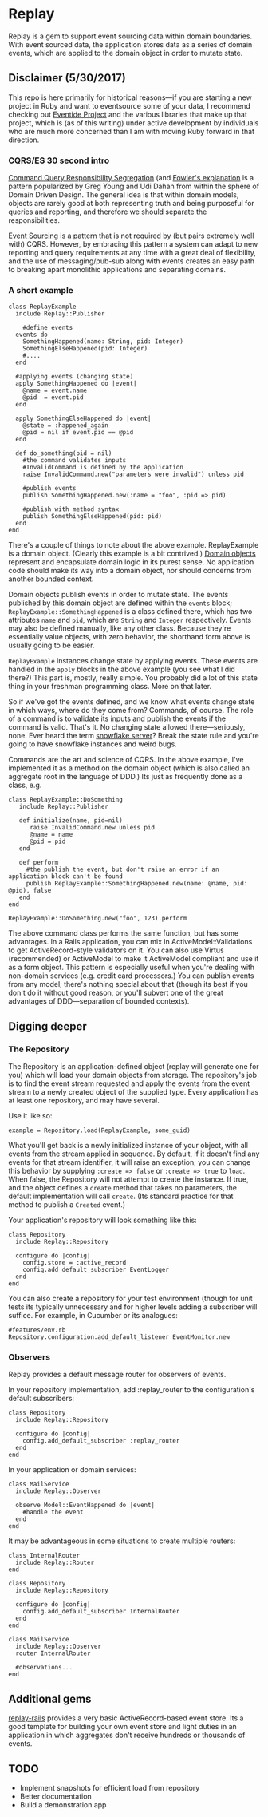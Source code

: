 # Replay
Replay is a gem to support event sourcing data within domain boundaries. With event sourced data, the application stores data as a series of domain events, which are applied to the domain object in order to mutate state.

## Disclaimer (5/30/2017)
This repo is here primarily for historical reasons—if you are starting a new project in Ruby and want to eventsource some of your data, I recommend checking out [Eventide Project](https://github.com/eventide-project) and the various libraries that make up that project, which is (as of this writing) under active development by individuals who are much more concerned than I am with moving Ruby forward in that direction. 

### CQRS/ES 30 second intro
[Command Query Responsibility Segregation](http://codebetter.com/gregyoung/2010/02/16/cqrs-task-based-uis-event-sourcing-agh/) (and [Fowler's explanation](http://martinfowler.com/bliki/CQRS.html) is a pattern popularized by Greg Young and Udi Dahan from within the sphere of Domain Driven Design. The general idea is that within domain models, objects are rarely good at both representing truth and being purposeful for queries and reporting, and therefore we should separate the responsibilities.  

[Event Sourcing](http://martinfowler.com/eaaDev/EventSourcing.html) is a pattern that is not required by (but pairs extremely well with) CQRS. However, by embracing this pattern a system can adapt to new reporting and query requirements at any time with a great deal of flexibility, and the use of messaging/pub-sub along with events creates an easy path to breaking apart monolithic applications and separating domains.

### A short example

    class ReplayExample
      include Replay::Publisher
      
	    #define events
      events do
        SomethingHappened(name: String, pid: Integer)
        SomethingElseHappened(pid: Integer)
        #....
      end
     
      #applying events (changing state)
      apply SomethingHappened do |event|
        @name = event.name
        @pid  = event.pid
      end
      
      apply SomethingElseHappened do |event|
        @state = :happened_again
        @pid = nil if event.pid == @pid
      end
      
      def do_something(pid = nil)
        #the command validates inputs
        #InvalidCommand is defined by the application
        raise InvalidCommand.new("parameters were invalid") unless pid
        
        #publish events
        publish SomethingHappened.new(:name = "foo", :pid => pid)

        #publish with method syntax
        publish SomethingElseHappened(pid: pid)
      end
    end

There's a couple of things to note about the above example.  ReplayExample is a domain object. (Clearly this example is a bit contrived.) [Domain objects](http://martinfowler.com/eaaCatalog/domainModel.html) represent and encapsulate domain logic in its purest sense. No application code should make its way into a domain object, nor should concerns from another bounded context.

Domain objects publish events in order to mutate state.  The events published by this domain object are defined within the `events` block; `ReplayExample::SomethingHappened` is a class defined there, which has two attributes `name` and `pid`, which are `String` and `Integer` respectively. Events may also be defined manually, like any other class. Because they're essentially value objects, with zero behavior, the shorthand form above is usually going to be easier.

`ReplayExample` instances change state by applying events. These events are handled in the `apply` blocks in the above example (you see what I did there?) This part is, mostly, really simple. You probably did a lot of this state thing in your freshman programming class. More on that later.

So if we've got the events defined, and we know what events change state in which ways, where do they come from? Commands, of course. The role of a command is to validate its inputs and publish the events if the command is valid. That's it. No changing state allowed there—seriously, none. Ever heard the term [snowflake server](http://martinfowler.com/bliki/SnowflakeServer.html)? Break the state rule and you're going to have snowflake instances and weird bugs.

Commands are the art and science of CQRS. In the above example, I've implemented it as a method on the domain object (which is also called an aggregate root in the language of DDD.) Its just as frequently done as a class, e.g.

    class ReplayExample::DoSomething
       include Replay::Publisher

       def initialize(name, pid=nil)
          raise InvalidCommand.new unless pid
          @name = name
          @pid = pid
       end
       
       def perform
         #the publish the event, but don't raise an error if an application block can't be found
         publish ReplayExample::SomethingHappened.new(name: @name, pid: @pid), false
       end
    end

    ReplayExample::DoSomething.new("foo", 123).perform

The above command class performs the same function, but has some advantages. In a Rails application, you can mix in ActiveModel::Validations to get ActiveRecord-style validators on it. You can also use Virtus (recommended) or ActiveModel to make it ActiveModel compliant and use it as a form object. This pattern is especially useful when you're dealing with non-domain services (e.g. credit card processors.) You can publish events from any model; there's nothing special about that (though its best if you don't do it without good reason, or you'll subvert one of the great advantages of DDD—separation of bounded contexts).

## Digging deeper

### The Repository
The Repository is an application-defined object (replay will generate one for you) which will load your domain objects from storage. The repository's job is to find the event stream requested and apply the events from the event stream to a newly created object of the supplied type. Every application has at least one repository, and may have several.

Use it like so:
    
    example = Repository.load(ReplayExample, some_guid)

What you'll get back is a newly initialized instance of your object, with all events from the stream applied in sequence. By default, if it doesn't find any events for that stream identifier, it will raise an exception; you can change this behavior by supplying `:create => false` or `:create => true` to `load`. When false, the Repository will not attempt to create the instance. If true, and the object defines a `create` method that takes no parameters, the default implementation will call `create`. (Its standard practice for that method to publish a `Created` event.)

Your application's repository will look something like this:

    class Repository
      include Replay::Repository

      configure do |config|
        config.store = :active_record
        config.add_default_subscriber EventLogger
      end
    end

You can also create a repository for your test environment (though for unit tests its typically unnecessary and for higher levels adding a subscriber will suffice. For example, in Cucumber or its analogues:

    #features/env.rb
    Repository.configuration.add_default_listener EventMonitor.new

### Observers
Replay provides a default message router for observers of events. 

In your repository implementation, add :replay_router to the configuration's default subscribers:

    class Repository
      include Replay::Repository

      configure do |config|
        config.add_default_subscriber :replay_router
      end
    end

In your application or domain services:

    class MailService
      include Replay::Observer

      observe Model::EventHappened do |event|
        #handle the event 
      end
    end

It may be advantageous in some situations to create multiple routers:

    class InternalRouter
      include Replay::Router
    end

    class Repository
      include Replay::Repository

      configure do |config|
        config.add_default_subscriber InternalRouter
      end
    end

    class MailService
      include Replay::Observer
      router InternalRouter

      #observations...
    end

## Additional gems

[replay-rails](http://github.com/karmajunkie/replay-rails) provides a very basic ActiveRecord-based event store. Its a good template for building your own event store and light duties in an application in which aggregates don't receive hundreds or thousands of events. 


## TODO
* Implement snapshots for efficient load from repository
* Better documentation
* Build a demonstration app
